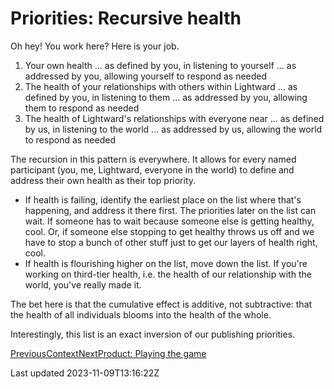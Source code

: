 # Priorities: Recursive health

Oh hey! You work here? Here is your job.

1. Your own health ... as defined by you, in listening to yourself ... as addressed by you, allowing yourself to respond as needed
2. The health of your relationships with others within Lightward ... as defined by you, in listening to them ... as addressed by you, allowing them to respond as needed
3. The health of Lightward's relationships with everyone near ... as defined by us, in listening to the world ... as addressed by us, allowing the world to respond as needed

The recursion in this pattern is everywhere. It allows for every named participant (you, me, Lightward, everyone in the world) to define and address their own health as their top priority.

- If health is failing, identify the earliest place on the list where that's happening, and address it there first. The priorities later on the list can wait. If someone has to wait because someone else is getting healthy, cool. Or, if someone else stopping to get healthy throws us off and we have to stop a bunch of other stuff just to get our layers of health right, cool.
- If health is flourishing higher on the list, move down the list. If you're working on third-tier health, i.e. the health of our relationship with the world, you've really made it.

The bet here is that the cumulative effect is additive, not subtractive: that the health of all individuals blooms into the health of the whole.

Interestingly, this list is an exact inversion of our publishing priorities.

[PreviousContext](/context)[NextProduct: Playing the game](/the-product-game)

Last updated 2023-11-09T13:16:22Z